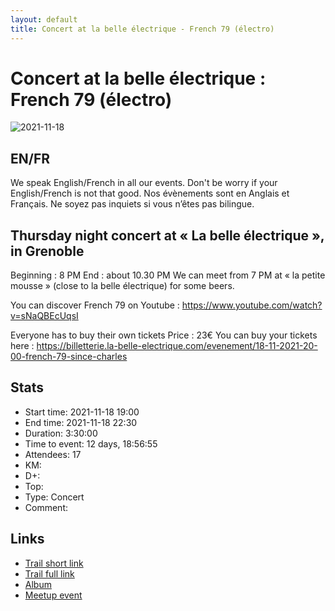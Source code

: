 ```yaml
---
layout: default
title: Concert at la belle électrique - French 79 (électro)
---
```


# Concert at la belle électrique : French 79 (électro)

![2021-11-18](../img/orig/2021-11-18.jpg)

##  EN/FR 
We speak English/French in all our events. Don't be worry if your English/French is not that good. Nos évènements sont en Anglais et Français. Ne soyez pas inquiets si vous n’êtes pas bilingue.

##  Thursday night concert at « La belle électrique », in Grenoble 
Beginning : 8 PM
End : about 10.30 PM
We can meet from 7 PM at « la petite mousse » (close to la belle électrique) for some beers.

You can discover French 79 on Youtube : https://www.youtube.com/watch?v=sNaQBEcUqsI

Everyone has to buy their own tickets
Price : 23€
You can buy your tickets here : https://billetterie.la-belle-electrique.com/evenement/18-11-2021-20-00-french-79-since-charles

## Stats

- Start time: 2021-11-18 19:00
- End time: 2021-11-18 22:30
- Duration: 3:30:00
- Time to event: 12 days, 18:56:55
- Attendees: 17
- KM: 
- D+: 
- Top: 
- Type: Concert
- Comment: 

## Links

- [Trail short link]()
- [Trail full link]()
- [Album](https://binnette.github.io/GacImg2021/)
- [Meetup event](https://www.meetup.com/grenoble-adventure-club-english-french/events/281901125/)
